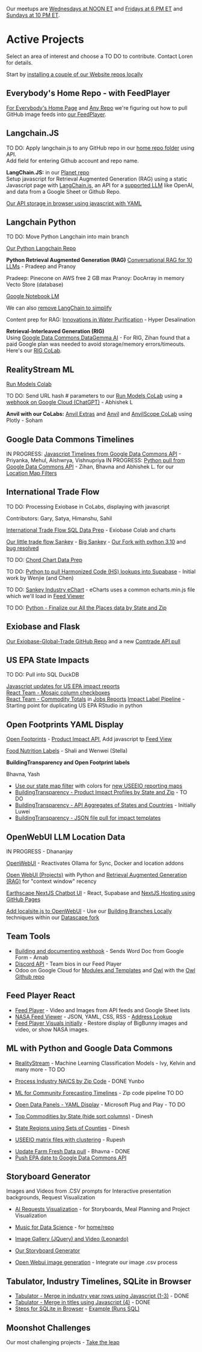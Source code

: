 Our meetups are [Wednesdays at NOON ET](/io/coders/) and [Fridays at 6 PM ET](/io/coders) and [Sundays at 10 PM ET](/io/coders/).


<!--
medium.com subscription needed

	How to install Open WebUI without Docker
	https://bhavikjikadara.medium.com/how-to-install-open-webui-without-docker-33eedbda9b96
-->


<!--
- [Observable Data Commons](/data-commons/) - [Open WebUI](location/) - [Storyboard Generator](/data-pipeline/research) - [Moonshots](/community/projects/)
-->

<!--
**Timely Projects**

- [Activate Ollama on a different server](https://docs.openwebui.com/) for use with our [Docker Setup](/projects/location/setup/docker/)


	Full-Stack Cloudflare SaaS kit
	https://github.com/Dhravya/cloudflare-saas-stack


Create a developer account in [Omdena.com](https://omdena.com) and help us create [team panels](/panels) using the 

- [Document adding Flask as our optional python webroot](../localsite/start/steps/)
-->


# Active Projects


<!--# Choose your own Adventure -->

Select an area of interest and choose a TO DO to contribute. Contact Loren for details.

Start by [installing a couple of our Website repos locally](../localsite/start/steps/) 


## Everybody's Home Repo - with FeedPlayer

[For Everybody's Home Page](../home) and [Any Repo](../home/repo) we're figuring out how to pull GitHub image feeds into [our FeedPlayer](https://model.earth/feed).


## Langchain.JS

TO DO: Apply langchain.js to any GitHub repo in our [home repo folder](../home/repo) using API.  
Add field for entering Github account and repo name.

**LangChain.JS:** in our [Planet repo](https://github.com/modelearth/planet/)  
Setup javascript for Retrieval Augmented Generation (RAG) using a static Javascript page with [LangChain.js](https://api.js.langchain.com), an API for a [supported LLM](https://api.js.langchain.com/interfaces/_langchain_openai.OpenAIClient.Beta.VectorStores.FileBatches.FileBatchCreateParams.StaticChunkingStrategyRequestParam.Static.html) like OpenAI, and data from a Google Sheet or Github Repo<!--DataStax Astra DB-->.  

[Our API storage in browser using javascript with YAML](/localsite/tools/storage/api/)


## Langchain Python

TO DO: Move Python Langchain into main branch

[Our Python Langchain Repo](https://github.com/modelearth/langchain/) <!--Dhananjay and Pranathi  -->

**Python Retrieval Augmented Generation (RAG)**
[Conversational RAG for 10 LLMs](https://python.langchain.com/docs/tutorials/qa_chat_history/) - Pradeep and Pranoy  

Pradeep: Pinecone on AWS free 2 GB max
Pranoy: DocArray in memory Vecto Store (database)

[Google Notebook LM](https://notebooklm.google)

We can also [remove LangChain to simplify](https://www.octomind.dev/blog/why-we-no-longer-use-langchain-for-building-our-ai-agents)

Content prep for RAG: [Innovations in Water Purification](/evaporation-kits/innovations/) - Hyper Desalination

**Retrieval-Interleaved Generation (RIG)**  
Using [Google Data Commons DataGemma AI](https://ai.google.dev/gemma/docs/datagemma) - For RIG, Zihan found that a paid Google plan was needed to avoid storage/memory errors/timeouts. Here's our [RIG CoLab](https://colab.research.google.com/drive/1eLtHOR6e3lAUVijUJ56VMaiTU6hA9enc?usp=sharing).



## RealityStream ML

[Run Models Colab](/RealityStream/)

TO DO: Send URL hash # parameters to our [Run Models CoLab](/RealityStream) using a [webhook on Google Cloud (ChatGPT)](https://chatgpt.com/share/670e7002-85fc-8003-a466-9b682012f3ea) - Abhishek L

**Anvil with our CoLabs:**
[Anvil Extras](https://anvil-extras.readthedocs.io/en/latest/guides/index.html) and [Anvil](https://anvil.works/learn/tutorials/data-science#connecting-notebooks) and [AnvilScope CoLab](https://colab.research.google.com/drive/1rlOPfOxRnfm4pTGSn3gk_MvmVF65iidF?usp=sharing) using Plotly - Soham


<!--
- [StreamLit hosting within Open WebUI](https://github.com/streamlit/streamlit/issues/969)
-->

## Google Data Commons Timelines

IN PROGRESS: [Javascript Timelines from Google Data Commons API](/data-commons/docs/data/) - Priyanka, Mehul, Aishwrya, Vishnupriya
IN PROGRESS: [Python pull from Google Data Commons API](/data-commons/docs/data/) - Zihan, Bhavna and Abhishek L. for our [Location Map Filters](/localsite/info/data/map-filters/)

<!--
**More Data Commons Visualization Projects**
[Observable with Data Commons](/data-commons/) - [Data Loaders How-To](/data-commons/dist/air/)

[Python CoLabs for GDC timeline automation - Air and Climate](/data-commons/dist/air)

[Kargil's notes](https://github.com/modelearth/Observables-DataLoader/tree/master/docs)

[Observable Framework Dashboard for UN Goals](https://observablehq.com/framework/) - with our .csv timelines and DuckDB Parquet impact files

TO DO: [Hosting DataCommons locally with Flask](/localsite/info/data/datacommons) - Vishnupriya and our GDC team
-->

## International Trade Flow

TO DO: Processing Exiobase in CoLabs, displaying with javascript

Contributors: Gary, Satya, Himanshu, Sahil

[International Trade Flow SQL Data Prep](/OpenFootprint/trade) - Exiobase Colab and charts

[Our little trade flow Sankey](/OpenFootprint/trade/) - [Big Sankey](https://sankey.theshiftproject.org/) - [Our Fork with python 3.10](https://github.com/ModelEarth/Mapping-global-ghg-emissions) and [bug resolved](https://github.com/baptiste-an/Mapping-global-ghg-emissions/issues/2)

TO DO: [Chord Chart Data Prep](/io/charts/chord/) <!-- Poorna and everyone interested -->

TO DO: [Python to pull Harmonized Code (HS) lookups into Supabase](/OpenFootprint/harmonized-system/) - Initial work by Wenjie (and Chen)

TO DO: [Sankey Industry eChart](/OpenFootprint/charts/echarts/sankey-nodeAlign-left.html) - eCharts uses a common echarts.min.js file which we'll load in [Feed Viewer](/feed/view)

TO DO: [Python - Finalize our All the Places data by State and Zip](/places)

## Exiobase and Flask

[Our Exiobase-Global-Trade GitHub Repo](https://github.com/modelearth/exiobase-global-trade) and a new [Comtrade API pull](https://github.com/ModelEarth/exiobase-global-trade/tree/main/comtrade)

## US EPA State Impacts

TO DO: Pull into SQL DuckDB

[Javascript updates for US EPA impact reports](/useeio.js/footprint/)  
[React Team - Mosaic column checkboxes](/io/charts)  
[React Team - Commodity Totals](/localsite/info/data/totals/) in [Jobs Reports](/localsite/info/#indicators=JOBS)
[Impact Label Pipeline](/apps/impact) - Starting point for duplicating US EPA RStudio in python

## Open Footprints YAML Display

[Open Footprints](/food/) - [Product Impact API](/OpenFootprint/products/), Add javascript tp [Feed View](/feed/view/)  

[Food Nutrition Labels](/data-commons/docs/food) - Shali and Wenwei (Stella)

**BuildingTransparency and Open Footprint labels**

Bhavna, Yash

- [Use our state map filter](#geoview=country) with colors for [new USEEIO reporting maps](https://figshare.com/collections/USEEIO_State_Models_v1_0_-_Supporting_Figures/7041473)
- [BuildingTransparency - Product Impact Profiles by State and Zip](/io/template/feed/) - TO DO <!--Ronan-->
- [BuildingTransparency - API Aggregates of States and Countries](/io/template/product/) - Initially Luwei
- [BuildingTransparency - JSON file pull for impact templates](/io/template/product/)


## OpenWebUI LLM Location Data

IN PROGRESS - Dhananjay

[OpenWebUI](/projects/location/setup/customize/) - Reactivates Ollama for Sync, Docker and location addons

[Open WebUI (Projects)](location/) with Python and [Retrieval Augmented Generation (RAG)](https://docs.openwebui.com/tutorial/rag/)
for "context window" recency<!-- Next: Text to Action / Nividia Kuda is their advantage = code library that interacts with chip -->

[Earthscape NextJS Chatbot UI](/earthscape/app/) - React, Supabase and [NextJS Hosting using GitHub Pages](https://www.freecodecamp.org/news/how-to-deploy-next-js-app-to-github-pages/)

[Add localsite.js to OpenWebUI](/projects/location/) - Use our [Building Branches Locally](/projects/location/setup/) techniques within our [Datascape fork](https://github.com/datascape/open-webui/actions)



## Team Tools

- [Building and documenting webhook](/webhook) - Sends Word Doc from Google Form  - Arnab
- [Discord API](https://discord.com/developers/docs/intro) - Team bios in our Feed Player  
- Odoo on Google Cloud for [Modules and Templates](https://www.odoo.com/documentation/master/developer/tutorials/website.html) and [Owl](https://www.cybrosys.com/blog/an-overview-of-the-owl-component-lifecycle) with the [Owl Github repo](https://github.com/odoo/owl)


## Feed Player React

- [Feed Player](../feed/dist) - Video and Images from API feeds and Google Sheet lists
- [NASA Feed Viewer](../feed/view/#feed=nasa) - JSON, YAML, CSS, RSS - [Address Lookup](/feed/view/#feed=311)
- [Feed Player Visuals initially](/feed/dist/) - Restore display of BigBunny images and video, or show NASA images.

<!--
- [Add Datawrapper.de](https://www.datawrapper.de/) using "link external dataset"

- [Pull from Supabase (or backup file) into databricks SQL](https://chatgpt.com/share/d610d3e6-ce5f-4e7f-ba9e-4c74ec23abd4) - Apurva, Soham
- [View DuckDB from Javascript](/OpenFootprint/prep/sql/duckdb/) - Kelly, Gary
-->



<!--
- [Datausa.io](https://datausa.io) - Add API and embeddable visualizations to Feed Player
- [Restack.io](https://www.restack.io/docs/supabase-knowledge-supabase-rust-sdk-guide) - for Supabase with Rust and Streamlit


openai
Docker path: https://chat.openai.com/share/61b0997f-ea9b-49f7-9bcb-12fa0519a2d1

Matthew Berman list of true Agents:
https://youtu.be/_AOA6M9Ta2I?si=Bh8SMhyD3GmuCLks&t=378


CSV Files to use for Timelines, Observable, and AI Training at: [industries/naics/US/counties](https://github.com/ModelEarth/community-data/tree/master/industries/naics/US/counties)
Pre-processed data for county industry levels, based on employment, establishments and payroll.-->

## ML with Python and Google Data Commons

- [RealityStream](/RealityStream/) - Machine Learning Classification Models - Ivy, Kelvin and many more - TO DO
- [Process Industry NAICS by Zip Code](/community-zipcodes/mail) - DONE Yunbo
- [ML for Community Forecasting Timelines](../data-pipeline/timelines/) - Zip code pipeline TO DO
- [Open Data Panels - YAML Display](/OpenFootprint) - Microsoft Plug and Play - TO DO

- [Top Commodities by State (hide sort columns)](/data-pipeline/research/economy) - Dinesh
- [State Regions using Sets of Counties](/community-data/us/edd/) - Dinesh
- [USEEIO matrix files with clustering](/machine-learning/python/cluster/) - <!--Honglin-->Rupesh

<!--
- [CrewAI+Ollama integration](https://lightning.ai/lightning-ai/studios/ai-agents-powered-by-crewai) within our [Open WebUI fork](location)
- [Flowsa RStudio - API to JSON](/localsite/info/data/flowsa/)
-->

- [Update Farm Fresh Data pull](/community-data/process/python/farmfresh/) - Bhavna - DONE
- [Push EPA date to Google Data Commons API](https://docs.datacommons.org/api/)

## Storyboard Generator

Images and Videos from .CSV prompts 
for Interactive presentation backgrounds, Request Visualization

- [AI Requests Visualization](/requests/) - for Storyboards, Meal Planning and Project Visualization  
- [Music for Data Science](https://github.com/DreamStudioCode/music) - for [home/repo](/home/repo)

- [Image Gallery (JQuery) and Video (Leonardo)](/data-pipeline/research/stream)
- [Our Storyboard Generator](/data-pipeline/research/)
- [Open Webui image generation](https://docs.openwebui.com/tutorial/images/) - Integrate our image .csv process
  <!-- [Kishor's Repo](https://github.com/mannurkishorreddy/streamlit-replicate-img-app)-->
  <!--- [Image Gallery (React)](/react-gallery/view/) - Anthony -->


## Tabulator, Industry Timelines, SQLite in Browser

- [Tabulator - Merge in industry year rows using Javascript (1-3)](/data-pipeline/timelines/tabulator/) - DONE<!--Rupesh, Vadlamudi-->
- [Tabulator - Merge in titles using Javascript (4)](/data-pipeline/timelines/tabulator/) - DONE <!--Dinesh, Fanyi, Rupesh-->
- [Steps for SQLite in Browser](/data-pipeline/timelines/sqlite/phiresky/) - [Example (Runs SQL)](https://phiresky.github.io/blog/2021/hosting-sqlite-databases-on-github-pages/)


<!-- - [React Team - Impact Side Navigation](/io/charts/inflow-outflow/#set=prosperity&indicators=VADD,JOBS) -->

## Moonshot Challenges

Our most challenging projects - [Take the leap](/community/projects/)
<br>

<div id="activeDivLoaded"></div>
